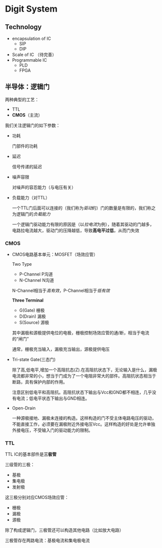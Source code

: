 # Digit System

## Technology
- encapsulation of IC
  - SIP
  - DIP
- Scale of IC
  （待完善）
- Programmable IC
  - PLD
  - FPGA


## 半导体：逻辑门
两种典型的工艺：
- TTL
- **CMOS**（主流）

我们关注逻辑门的如下参数：
- 功耗
  
  门部件的功耗

- 延迟

  信号传递的延迟

- 噪声容限
  
  对噪声的容忍能力（与电压有关）

- 负载能力（对TTL）
  
  一个TTL门后面可以连接的（我们称为*驱动*的）门的数量是有限的，我们称之为逻辑门的*负载能力*

  一个逻辑门驱动能力有限的原因是（以*拉电流*为例），随着其驱动的门越多，电路拉电流越大，驱动门的压降越低，导致**高电平过低**，从而门失效

### CMOS

- CMOS电路基本单元：MOSFET（场效应管）

  Two Type
  - P-Channel P沟道
  - N-Channel N沟道

  N-Channel相当于*高有效*，P-Channel相当于*低有效*

  **Three Terminal**
  - G(Gate) 栅极
  - D(Drain) 漏极
  - S(Source) 源极

  其中漏极和源极提供电位的电极，栅极控制场效应管的通/断，相当于电流的“闸门”

  通常，栅极充当输入，漏极充当输出，源极提供电压

- Tri-state Gate(三态门)
  
  除了高,低电平,增加一个高阻抗态(Z).在高阻抗状态下，无论输入是什么，漏极电流都非常的小，想当于门成为了一个电阻非常大的部件。高阻抗状态相当于断路，具有保护内部的作用。

  注意区别低电平和高阻抗。高阻抗状态下输出与Vcc和GND都不相连，几乎没有电流；低电平状态下输出与GND相连。

- Open-Drain
  
  一种源极接地、漏极未连接的构造。这样构造的门不受主体电路电压的驱动，不能直接工作，必须要在漏极附近外接电压Vcc。这样构造的好处是允许单独外接电压，不受输入门的驱动能力的限制。

### TTL
TTL IC的基本部件是**三极管**

三级管的三极：
- 基极
- 集电极
- 发射极

这三极分别对应CMOS场效应管：
- 栅极
- 漏极
- 源极

除了构成逻辑门，三极管还可以构造其他电路（比如放大电路）

三极管存在两路电流：基极电流和集电极电流